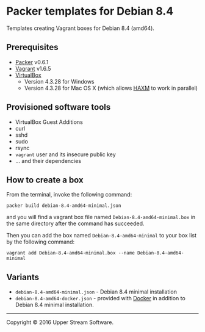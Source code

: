 # Packer templates for Debian 8.4

Templates creating Vagrant boxes for Debian 8.4 (amd64).

## Prerequisites

* [Packer] v0.6.1
* [Vagrant] v1.6.5
* [VirtualBox]
	* Version 4.3.28 for Windows
	* Version 4.3.28 for Mac OS X (which allows [HAXM] to work in parallel)

[Packer]: https://www.packer.io/ "Packer by HashiCorp"
[Vagrant]: https://www.vagrantup.com/ "Vagrant"
[VirtualBox]: https://www.virtualbox.org/ "Oracle VM VirtualBox"
[HAXM]: https://software.intel.com/en-us/android/articles/intel-hardware-accelerated-execution-manager
        "Intel&reg; Hardware Accelerated Execution Manager"

## Provisioned software tools

* VirtualBox Guest Additions
* curl
* sshd
* sudo
* rsync
* `vagrant` user and its insecure public key
* ... and their dependencies

## How to create a box

From the terminal, invoke the following command:

	packer build debian-8.4-amd64-minimal.json

and you will find a vagrant box file named `Debian-8.4-amd64-minimal.box`
in the same directory after the command has succeeded.

Then you can add the box named `Debian-8.4-amd64-minimal` to your box list
by the following command:

	vagrant add Debian-8.4-amd64-minimal.box --name Debian-8.4-amd64-minimal

## Variants

* `debian-8.4-amd64-minimal.json` - Debian 8.4 minimal installation
* `debian-8.4-amd64-docker.json` - provided with [Docker] in addition to Debian 8.4 minimal installation.

[Docker]: https://www.docker.com/ "Docker - Build, Ship and Run Any App, Anywhere"

- - -

Copyright &copy; 2016 Upper Stream Software.
